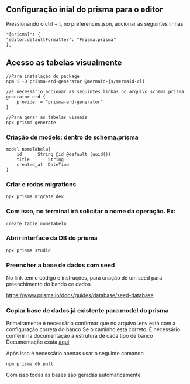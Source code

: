 
## Configuração inial do prisma para o editor
Pressionando o ctrl + t, no preferences.json, adcionar as seguintes linhas

	"[prisma]": {
	"editor.defaultFormatter": "Prisma.prisma"
	},


## Acesso as tabelas visualmente

	//Para instalação do package
	npm i -D prisma-erd-generator @mermaid-js/mermaid-cli

	//É necessário adcionar as seguintes linhas no arquivo schema.prisma
	generator erd {
		provider = "prisma-erd-generator"
	}

	//Para gerar as tabelas visuais
	npx prisma generate

###  Criação de models: dentro de schema.prisma

	model nomeTabela{
		id		String @id @default (uuid())
		title		String
		created_at	DateTime
	}


### Criar e rodas migrations
	
	npx prisma migrate dev 

###  Com isso, no terminal irá solicitar o nome da operação. Ex:

	create table nomeTabela

### Abrir interface da DB do prisma

	npx prisma studio


### Preencher a base de dados com seed

No link tem o código e instruções, para criação de um seed para preenchimento do bando ce dados

https://www.prisma.io/docs/guides/database/seed-database

### Copiar base de dados já existente para model do prisma
Primeiramente é necessário confirmar que no arquivo .env está com a configuração correta do banco
Se o caminho está correto. É necessário conferir na documentação a estrutura de cada tipo de banco
Documentação exata [aqui](https://www.prisma.io/docs/reference/database-reference/connection-urls)

Após isso é necessário apenas usar o seguinte comando

	npm prisma db pull

Com isso todas as bases são geradas automaticamente